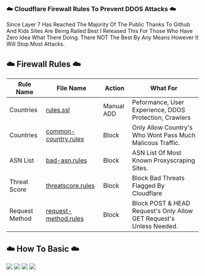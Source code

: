 ### ☁️ Cloudflare Firewall Rules To Prevent DDOS Attacks ☁️

Since Layer 7 Has Reached The Majority Of The Public Thanks To Github And Kids Sites Are Being Railed Best I Released This For Those Who Have Zero Idea What There Doing. There NOT The Best By Any Means However It Will Stop Most Attacks.

## ☁️ Firewall Rules ☁️

Rule Name | File Name | Action | What For
---- | ---- | ---- | ----
Countries | [rules.ssl](./rules.ssl) | Manual ADD | Peformance, User Experience, DDOS Protection, Crawlers<br>
Countries | [common-country.rules](./common-country.rules) | Block | Only Allow Country's Who Wont Pass Much Malicous Traffic.<br>
ASN List | [bad-asn.rules](./bad-asn.rules) | Block | ASN List Of Most Known Proxyscraping Sites.<br>
Threat Score | [threatscore.rules](./threatscore.rules) | Block | Block Bad Threats Flagged By Cloudflare<br>
Request Method | [request-method.rules](./request-method.rules) | Block | Block POST & HEAD Request's Only Allow GET Request's Unless Needed.<br>

## ☁️ How To Basic ☁️
![](https://media.discordapp.net/attachments/819747919581675530/829677841292460042/unknown.png) 
![](https://media.discordapp.net/attachments/819747919581675530/829678093706592276/unknown.png) 
![](https://media.discordapp.net/attachments/819747919581675530/829678478278000650/unknown.png) 
![](https://media.discordapp.net/attachments/819747919581675530/829678903131897906/unknown.png) 
